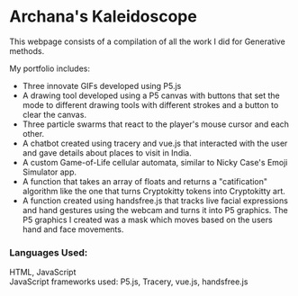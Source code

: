 # Archana's Kaleidoscope
This webpage consists of a compilation of all the work I did for Generative methods. 

My portfolio includes: 
- Three innovate GIFs developed using P5.js
- A drawing tool developed using a P5 canvas with buttons that set the mode to different drawing tools with different strokes and a button to clear the canvas. 
- Three particle swarms that react to the player's mouse cursor and each other. 
- A chatbot created using tracery and vue.js that interacted with the user and gave details about places to visit in India.
- A custom Game-of-Life cellular automata, similar to Nicky Case's Emoji Simulator app. 
- A function that takes an array of floats and returns a "catification" algorithm like the one that turns Cryptokitty tokens into Cryptokitty art.
- A function created using handsfree.js that tracks live facial expressions and hand gestures using the webcam and turns it into P5 graphics. The P5 graphics I created was a mask which moves based on the users hand and face movements. 

### Languages Used:
HTML, JavaScript
<br>JavaScript frameworks used: P5.js, Tracery, vue.js, handsfree.js


